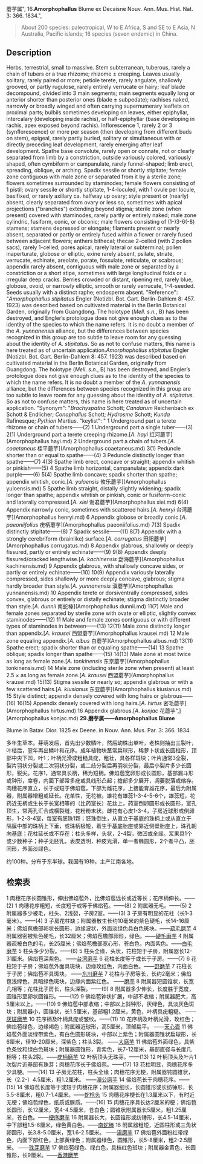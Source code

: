 蘑芋属",
16.**Amorphophallus** Blume ex Decaisne Nouv. Ann. Mus. Hist. Nat. 3: 366. 1834.",

> About 200 species: paleotropical, W to E Africa, S and SE to E Asia, N Australia, Pacific islands; 16 species (seven endemic) in China.

## Description
Herbs, terrestrial, small to massive. Stem subterranean, tuberous, rarely a chain of tubers or a true rhizome; rhizome ± creeping. Leaves usually solitary, rarely paired or more; petiole terete, rarely angulate, shallowly grooved, or partly rugulose, rarely entirely verrucate or hairy; leaf blade decompound, divided into 3 main segments; main segments equally long or anterior shorter than posterior ones (blade ± subpedate); rachises naked, narrowly or broadly winged and often carrying supernumerary leaflets on proximal parts; bulbils sometimes developing on leaves, either epiphyllar, intercalary (developing inside rachis), or half-epiphyllar (base developing in rachis, apex exposed beyond rachis). Inflorescence 1, rarely 2 or 3 (synflorescence) or more per season (then developing from different buds on stem), epigeal, rarely partly buried, solitary or simultaneous with or directly preceding leaf development, rarely emerging after leaf development. Spathe base convolute, rarely open or connate, not or clearly separated from limb by a constriction, outside variously colored, variously shaped, often cymbiform or campanulate, rarely funnel-shaped; limb erect, spreading, oblique, or arching. Spadix sessile or shortly stipitate; female zone contiguous with male zone or separated from it by a sterile zone; flowers sometimes surrounded by staminodes; female flowers consisting of 1 pistil; ovary sessile or shortly stipitate, 1-4-loculed, with 1 ovule per locule, basifixed, or rarely axillary ca. halfway up ovary; style present or (nearly) absent, clearly separated from ovary or less so, sometimes with apical projections (\"branches\") extending beyond stigma; sterile zone (when present) covered with staminodes, rarely partly or entirely naked; male zone cylindric, fusiform, conic, or obconic; male flowers consisting of (1-)3-6(-8) stamens; stamens depressed or elongate; filaments present or nearly absent, separated or partly or entirely fused within a flower or rarely fused between adjacent flowers; anthers bithecal; thecae 2-celled (with 2 pollen sacs), rarely 1-celled; pores apical, rarely lateral or subterminal; pollen inaperturate, globose or elliptic, exine rarely absent, psilate, striate, verrucate, echinate, areolate, porate, fossulate, reticulate, or scabrous; appendix rarely absent, contiguous with male zone or separated by a constriction or a short stipe, sometimes with large longitudinal folds or ± irregular deep cracks. Berries crowded or distant, ripening red, rarely blue, globose, ovoid, or narrowly elliptic, smooth or rarely verrucate, 1-4-seeded. Seeds usually with a distinct raphe; endosperm absent.
  "Reference": "*Amorphophallus stipitatus* Engler (Notizbl. Bot. Gart. Berlin-Dahlem 8: 457. 1923) was described based on cultivated material in the Berlin Botanical Garden, originally from Guangdong. The holotype (*Mell. s.n.*, B) has been destroyed, and Engler’s protologue does not give enough clues as to the identity of the species to which the name refers. It is no doubt a member of the *A. yunnanensis* alliance, but the differences between species recognized in this group are too subtle to leave room for any guessing about the identity of *A. stipitatus*. So as not to confuse matters, this name is here treated as of uncertain application.*Amorphophallus stipitatus* Engler (Notizbl. Bot. Gart. Berlin-Dahlem 8: 457. 1923) was described based on cultivated material in the Berlin Botanical Garden, originally from Guangdong. The holotype (*Mell. s.n.*, B) has been destroyed, and Engler’s protologue does not give enough clues as to the identity of the species to which the name refers. It is no doubt a member of the *A. yunnanensis* alliance, but the differences between species recognized in this group are too subtle to leave room for any guessing about the identity of *A. stipitatus*. So as not to confuse matters, this name is here treated as of uncertain application.
  "Synonym": "*Brachyspatha* Schott; *Candarum* Reichenbach ex Schott &amp; Endlicher; *Conophallus* Schott; *Hydrosme* Schott; *Kunda* Rafinesque; *Pythion* Martius.
  "keylist": "
1 Underground part a terete rhizome or chain of tubers——(2)
1 Underground part a single tuber——(3)
2(1) Underground part a terete creeping rhizome.[*A. hayi* 红河蘑芋](Amorphophallus hayi.md)
2 Underground part a chain of tubers.[*A. coaetaneus* 桂平蘑芋](Amorphophallus coaetaneus.md)
3(1) Peduncle shorter than or equal to spathe——(4)
3 Peduncle distinctly longer than spathe——(7)
4(3) Spathe limb erect, concave or straight; appendix whitish or pinkish——(5)
4 Spathe limb horizontal, campanulate; appendix dark purple——(6)
5(4) Spathe limb concave; spadix shorter than spathe; appendix whitish, conic.[*A. yuloensis* 攸乐蘑芋](Amorphophallus yuloensis.md)
5 Spathe limb straight, distally slightly widening; spadix longer than spathe; appendix whitish or pinkish, conic or fusiform-conic and laterally compressed.[*A. xiei* 谢君蘑芋](Amorphophallus xiei.md)
6(4) Appendix narrowly conic, sometimes with scattered hairs.[*A. henryi* 台湾蘑芋](Amorphophallus henryi.md)
6 Appendix globose or broadly conic.[*A. paeoniifolius* 疣柄蘑芋](Amorphophallus paeoniifolius.md)
7(3) Spadix distinctly stipitate——(8)
7 Spadix sessile——(11)
8(7) Appendix with a strongly cerebriform (brainlike) surface.[*A. corrugatus* 田阳蘑芋](Amorphophallus corrugatus.md)
8 Appendix glabrous, shallowly or deeply fissured, partly or entirely echinate——(9)
9(8) Appendix deeply fissured/cracked lengthwise.[*A. kachinensis* 勐海蘑芋](Amorphophallus kachinensis.md)
9 Appendix glabrous, with shallowly concave sides, or partly or entirely echinate——(10)
10(9) Appendix variously laterally compressed, sides shallowly or more deeply concave, glabrous; stigma hardly broader than style.[*A. yunnanensis* 滇蘑芋](Amorphophallus yunnanensis.md)
10 Appendix terete or dorsiventrally compressed, sides convex, glabrous or entirely or distally echinate; stigma distinctly broader than style.[*A. dunnii* 南蛇棒](Amorphophallus dunnii.md)
11(7) Male and female zones separated by sterile zone with ovate or elliptic, slightly convex staminodes——(12)
11 Male and female zones contiguous or with different types of staminodes in between——(13)
12(11) Male zone distinctly longer than appendix.[*A. krausei* 西盟蘑芋](Amorphophallus krausei.md)
12 Male zone equaling appendix.[*A. albus* 白蘑芋](Amorphophallus albus.md)
13(11) Spathe erect; spadix shorter than or equaling spathe——(14)
13 Spathe oblique; spadix longer than spathe——(15)
14(13) Male zone at most twice as long as female zone.[*A. tonkinensis* 东京蘑芋](Amorphophallus tonkinensis.md)
14 Male zone (including sterile zone when present) at least 2.5 × as long as female zone.[*A. krausei* 西盟蘑芋](Amorphophallus krausei.md)
15(13) Stigma sessile or nearly so; appendix glabrous or with a few scattered hairs.[*A. kiusianus* 东亚蘑芋](Amorphophallus kiusianus.md)
15 Style distinct; appendix densely covered with long hairs or glabrous——(16)
16(15) Appendix densely covered with long hairs.[*A. hirtus* 密毛蘑芋](Amorphophallus hirtus.md)
16 Appendix glabrous.[*A. konjac* 花蘑芋",](Amorphophallus konjac.md)
**29.磨芋属——Amorphophallus Blume**

Blume in Batav. Dior. 1825 ex Deene. in Nouv. Ann. Mus. Par. 3: 366. 1834.

多年生草本。芽萌发后，首先出少数鳞叶，然后幼株出单叶，老株则抽出三裂叶，叶枯后，翌年再出鳞叶和花序。成年植物块茎常扁球形，稀萝卜状或长圆柱形，顶部中央下凹，叶1；叶柄光滑或粗糙具疣，粗壮，具各样斑块；叶片通常3全裂，裂片羽状分裂或二次羽状分裂，或二歧分裂后再羽状分裂，最后小裂片多少长圆形，锐尖。花序1，通常具长柄，稀为短柄。佛焰苞宽卵形或长圆形，基部漏斗形或钟形，席卷，内面下部常多疣或具线形凸起；檐部多少展开，凋萎脱落或缩存。肉穗花序直立，长于或短于佛焰苞，下部为雌花序，上接能育雄花序，最后为附属器，附属器增粗或延长。花单性，无花被。雄花有雄蕊1-3-4-5-6个，雄蕊短，花药近无柄或生长于长宽相等的（比药室长）花丝上，药室倒卵圆形或长圆形，室孔顶生，常两孔汇合成横裂缝，花粉粉末状。雌花有心皮1-3-4，子房近球形或倒卵形，1-2-3-4室，每室有胚珠1颗；胚珠倒生，从直立于基底的珠柄上或从直立于隔膜中部的珠柄上下垂，或珠柄极短，着生于基底胎座或靠近侧壁胎座上，珠孔朝向基底；花柱延长或不存在；柱头多样，头状，2-4裂，微凹或全缘。浆果具1个或少数种子；种子无胚乳，表皮透明，种皮光滑，单一者椭圆形，2个者平凸，胚同形，外面淡绿色。

约100种。分布于东半球。我国有19种，主产江南各地。

## 检索表

1 肉穗花序长圆锥形，伸出佛焰苞外，比佛焰苞远长或近等长；花序柄伸长。——(2)
1 肉穗花序粗短，长度短于或等于佛焰苞。——(8)
2 附属器无毛。——(5)
2 附属器多少被毛，柱头、2浅裂，子房2室。——(3)
3 子房有明显的花柱（长1-3毫米）。——(4)
3 子房花柱缺；附属器散生长约10毫米的紫色硬毛，长14-16厘米；佛焰苞檐部卵状长圆形，边缘波状，外面淡绿色具白色斑块。——[疏毛磨芋](Amorphophallus%20sinensis.md)
4 附属器密被紫色硬毛，长32厘米；佛焰苞檐部卵形，绿色。——[硬毛磨芋](Amorphophallus%20hirtus.md)
4 附属器疏被白色的毛，长25厘米；佛焰苞檐部宽心形，苍白色，内面紫色。——[白毛磨芋](Amorphophallus%20niimurai.md)
5 柱头多少分裂。——(6)
5 柱头全缘，头状，花柱短于子房，附属器长12-31厘米。佛焰苞深紫色。 ——[台湾磨芋](Amorphophallus%20henryi.md)
6 花柱长度等于或长于子房。——(7)
6 花柱短于子房；佛焰苞外面具斑块，边缘玫红色，内面白色。——[野磨芋](Amorphophallus%20variabilis.md)
7 花柱长于子房；佛焰苞不具斑块。 ——[东川磨芋](Amorphophallus%20mairei.md)
7 花柱与子房等长，长约2毫米；佛焰苞浅绿色，具暗绿色斑块，边缘内面紫红色。 ——[磨芋](Amorphophallus%20rivieri.md)
8 附属器短圆锥状，长宽几相等；花柱比子房长，柱头深裂。——(9)
8 附属器多少伸长，长度胜于宽度，圆锥形至卵状圆锥形。——(12)
9 佛焰苞钟状扩展，中部不收缩；附属器肥大，高5厘米以上。——(10)
9 佛焰苞中部收缩；中部以上斜钟形，灰绿色，具淡灰色斑块；附属器小，圆锥状，长1.5厘米，基部粗1.2厘米，黄色，叶柄具疣粗糙。 ——[灰斑磨芋](Amorphophallus%20micro-appendiculatus.md)
10 花序柄及叶柄具疣或皱纹。——(11)
10 花序柄及叶柄光滑，玫红色；佛焰苞绿色，边缘褐色；附属器近球形，高5厘米，顶部扁平。 ——[天心壶](Amorphophallus%20bankokensis.md)
11 佛焰苞外面淡绿带紫色，有白色圆形斑块，中部以上紫色；附属器圆锥状扁球形，长6厘米，径19-20厘米，深紫色；柱头3裂。 ——[大磨芋](Amorphophallus%20gigantiflorus.md)
11 佛焰苞外面绿色，具紫色条纹和绿白色斑块；附属器圆锥形，青紫色，长7-12厘米，基部直径与长度几相等；柱头2裂。——[疣柄磨芋](Amorphophallus%20virosus.md)
12 叶柄顶头无珠芽。——(13)
12 叶柄顶头及叶片1次裂片近基部有珠芽；肉穗花序长于佛焰苞。——(17)
13 花柱明显，肉穗花序多少具梗。——(14)
13 子房无花柱，柱头全缘；肉穗花序无梗，附属器钝圆锥状，长（2.2-）4.5厘米，粗1.2厘米。 ——[湄公磨芋](Amorphophallus%20mekongensis.md)
14 佛焰苞长于肉穗花序。——(15)
14 佛焰苞长度等于或短于肉穗花序；附属器细长，长圆锥形或长纺锤形，长5.5-8厘米，粗0.7-1.4厘米。——[蛇枪头](Amorphophallus%20mellii.md)
15 肉穗花序梗长在1.3厘米以下，有时近无梗；佛焰苞绿色，纸质或膜质。——(16)
15 肉穗花序具长达2厘米的梗；佛焰苞长圆形，长12厘米，宽4-4.5厘米，苍白色；圆锥状附属器长5厘米，粗1.25厘米，苍白色。——[梗序磨芋](Amorphophallus%20stipitatus.md)
16 附属器长大，长圆锥形或纺锤形，长4.5-14厘米，中下部粗1.5-6厘米，绿色黄白色。——[南蛇棒](Amorphophallus%20dunnii.md)
16 附属器粗短，近圆柱形或三角状卵圆形，长3.8-5.0厘米，宽1.6-2.5厘米。 ——[滇磨芋](Amorphophallus%20yunnanensis.md)
17 佛焰苞外面粉红带绿色，内面下部红色，上部黄绿色；附属器绿色，圆锥形，长5-8厘米，粗2-2.5厘米。 ——[珠芽磨芋](Amorphophallus%20bulbifer.md)
17 佛焰苞绿色、绿白色，具桔红色斑块；附属器金黄色，长圆锥形，长9厘米。——[香港磨芋](Amorphophallus%20oncophyllus.md)
